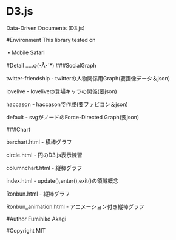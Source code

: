 # D3.js
Data-Driven Documents (D3.js)

#Environment
This library tested on

・Mobile Safari

#Detail .....φ(･Å･´*)
###SocialGraph

twitter-friendship - twitterの人物関係用Graph(要画像データ＆json)

lovelive - loveliveの登場キャラの関係(要json)

haccason - haccasonで作成(要ファビコン＆json)

default - svgがノードのForce-Directed Graph(要json)

###Chart

barchart.html - 横棒グラフ

circle.html - 円のD3.js表示練習

columnchart.html - 縦棒グラフ

index.html - update(),enter(),exit()の領域概念

Ronbun.html - 縦棒グラフ

Ronbun_animation.html - アニメーション付き縦棒グラフ

#Author
Fumihiko Akagi

#Copyright
MIT
